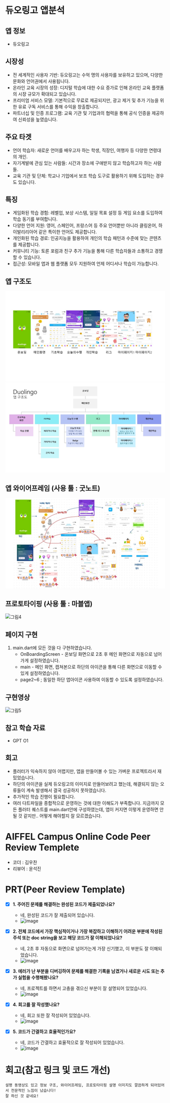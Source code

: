 # 듀오링고 앱분석
## 앱 정보
- 듀오링고
## 시장성
- 전 세계적인 사용자 기반: 듀오링고는 수억 명의 사용자를 보유하고 있으며, 다양한 문화와 언어권에서 사용됩니다.
- 온라인 교육 시장의 성장: 디지털 학습에 대한 수요 증가로 인해 온라인 교육 플랫폼의 시장 규모가 확대되고 있습니다.
- 프리미엄 서비스 모델: 기본적으로 무료로 제공되지만, 광고 제거 및 추가 기능을 위한 유료 구독 서비스를 통해 수익을 창출합니다.
- 파트너십 및 인증 프로그램: 교육 기관 및 기업과의 협력을 통해 공식 인증을 제공하여 신뢰성을 높였습니다.

## 주요 타겟
- 언어 학습자: 새로운 언어를 배우고자 하는 학생, 직장인, 여행자 등 다양한 연령대의 개인.
- 자기계발에 관심 있는 사람들: 시간과 장소에 구애받지 않고 학습하고자 하는 사람들.
- 교육 기관 및 단체: 학교나 기업에서 보조 학습 도구로 활용하기 위해 도입하는 경우도 있습니다.

## 특징 
- 게임화된 학습 경험: 레벨업, 보상 시스템, 일일 목표 설정 등 게임 요소를 도입하여 학습 동기를 부여합니다.
- 다양한 언어 지원: 영어, 스페인어, 프랑스어 등 주요 언어뿐만 아니라 클링온어, 하이발리리아어 같은 특이한 언어도 제공합니다.
- 개인화된 학습 경로: 인공지능을 활용하여 개인의 학습 패턴과 수준에 맞는 콘텐츠를 제공합니다.
- 커뮤니티 기능: 토론 포럼과 친구 추가 기능을 통해 다른 학습자들과 소통하고 경쟁할 수 있습니다.
- 접근성: 모바일 앱과 웹 플랫폼 모두 지원하여 언제 어디서나 학습이 가능합니다.

## 앱 구조도
![그림2](./2.jpeg) 
![그림1](./1.jpeg)

## 앱 와이어프레임 (사용 툴 : 굿노트)
![그림3](./3.jpeg)

## 프로토타이핑 (사용 툴 : 마블앱)
![그림4](./duolingo.gif)

## 페이지 구현
1. main.dart에 모든 것을 다 구현하였습니다.
    - OnBoardingScreen - 온보딩 화면으로 2초 후 메인 화면으로 자동으로 넘어가게 설정하였습니다.
    - main - 메인 화면, 캡쳐본으로 하단의 아이콘을 통해 다른 화면으로 이동할 수 있게 설정하였습니다.
    - page2~6 ; 동일한 하단 앱아이콘 사용하여 이동할 수 있도록 설정하였습니다.

## 구현영상
![그림5](./questc14.gif)

## 참고 학습 자료
- GPT O1

## 회고
- 플러터가 익숙하지 않아 어렵지만, 앱을 만들어볼 수 있는 가벼운 프로젝트라서 재밌었습니다.
- 하단의 아이콘을 실제 듀오링고의 이미지로 만들어보려고 했는데, 해결되지 않는 오류들이 계속 발생해서 결국 성공하지 못하였습니다.
- 추가적인 학습 진행이 필요합니다.
- 여러 다트파일을 종합적으로 운영하는 것에 대한 이해도가 부족합니다. 지금까지 모든 플러터 퀘스트를 main.dart안에 구성하였는데, 앱이 커지면 이렇게 운영하면 안될 것 같지만.. 어떻게 해야할지 잘 모르겠습니다.



# AIFFEL Campus Online Code Peer Review Templete
- 코더 : 김우찬
- 리뷰어 : 윤석진


# PRT(Peer Review Template)
- [x]  **1. 주어진 문제를 해결하는 완성된 코드가 제출되었나요?**
    - 네, 완성된 코드가 잘 제출되어 있습니다.
    - ![image](https://github.com/user-attachments/assets/6d9247cf-a6e0-4797-b87c-4de2ca80e7a6)

- [x]  **2. 전체 코드에서 가장 핵심적이거나 가장 복잡하고 이해하기 어려운 부분에 작성된 
주석 또는 doc string을 보고 해당 코드가 잘 이해되었나요?**
    - 네, 2초 후 자동으로 화면으로 넘어가는게 가장 신기했고, 이 부분도 잘 이해되었습니다.
    - ![image](https://github.com/user-attachments/assets/db94271a-07ab-4830-a841-a66c78e3562e)

- [x]  **3. 에러가 난 부분을 디버깅하여 문제를 해결한 기록을 남겼거나
새로운 시도 또는 추가 실험을 수행해봤나요?**
    - 네, 프로젝트를 하면서 고충을 겪으신 부분이 잘 설명되어 있었습니다.
    - ![image](https://github.com/user-attachments/assets/a5d06fec-5431-46fb-bf73-735cd092d00c)

        
- [x]  **4. 회고를 잘 작성했나요?**
    - 네, 회고 또한 잘 작성되어 있었습니다.
    - ![image](https://github.com/user-attachments/assets/a5d06fec-5431-46fb-bf73-735cd092d00c)

- [x]  **5. 코드가 간결하고 효율적인가요?**
    - 네, 코드가 간결하고 효율적으로 잘 작성되어 있었습니다.
    - ![image](https://github.com/user-attachments/assets/da8ab328-fd2e-437d-a86d-e21cb8d3fe63)

# 회고(참고 링크 및 코드 개선)
```
설명 동영상도 있고 정보 구조, 와이어프레임, 프로토타이핑 설명 이미지도 깔끔하게 되어있어서 전문적인 느낌이 났습니다!
잘 하신 것 같네요!
```
